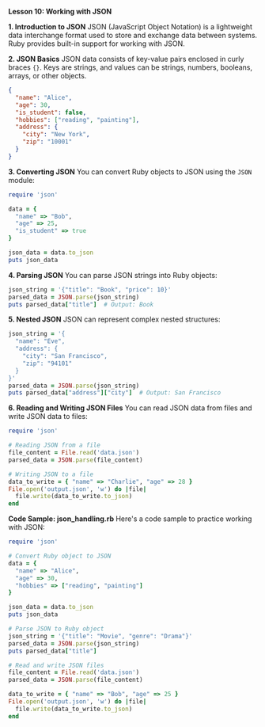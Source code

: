 **Lesson 10: Working with JSON**

**1. Introduction to JSON**
JSON (JavaScript Object Notation) is a lightweight data interchange format used to store and exchange data between systems. Ruby provides built-in support for working with JSON.

**2. JSON Basics**
JSON data consists of key-value pairs enclosed in curly braces `{}`. Keys are strings, and values can be strings, numbers, booleans, arrays, or other objects.

```json
{
  "name": "Alice",
  "age": 30,
  "is_student": false,
  "hobbies": ["reading", "painting"],
  "address": {
    "city": "New York",
    "zip": "10001"
  }
}
```

**3. Converting JSON**
You can convert Ruby objects to JSON using the `JSON` module:

```ruby
require 'json'

data = {
  "name" => "Bob",
  "age" => 25,
  "is_student" => true
}

json_data = data.to_json
puts json_data
```

**4. Parsing JSON**
You can parse JSON strings into Ruby objects:

```ruby
json_string = '{"title": "Book", "price": 10}'
parsed_data = JSON.parse(json_string)
puts parsed_data["title"]  # Output: Book
```

**5. Nested JSON**
JSON can represent complex nested structures:

```ruby
json_string = '{
  "name": "Eve",
  "address": {
    "city": "San Francisco",
    "zip": "94101"
  }
}'
parsed_data = JSON.parse(json_string)
puts parsed_data["address"]["city"]  # Output: San Francisco
```

**6. Reading and Writing JSON Files**
You can read JSON data from files and write JSON data to files:

```ruby
require 'json'

# Reading JSON from a file
file_content = File.read('data.json')
parsed_data = JSON.parse(file_content)

# Writing JSON to a file
data_to_write = { "name" => "Charlie", "age" => 28 }
File.open('output.json', 'w') do |file|
  file.write(data_to_write.to_json)
end
```

**Code Sample: json_handling.rb**
Here's a code sample to practice working with JSON:

```ruby
require 'json'

# Convert Ruby object to JSON
data = {
  "name" => "Alice",
  "age" => 30,
  "hobbies" => ["reading", "painting"]
}

json_data = data.to_json
puts json_data

# Parse JSON to Ruby object
json_string = '{"title": "Movie", "genre": "Drama"}'
parsed_data = JSON.parse(json_string)
puts parsed_data["title"]

# Read and write JSON files
file_content = File.read('data.json')
parsed_data = JSON.parse(file_content)

data_to_write = { "name" => "Bob", "age" => 25 }
File.open('output.json', 'w') do |file|
  file.write(data_to_write.to_json)
end
```
